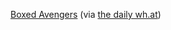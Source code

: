 ---
layout: post
wordpress_id: 778
wordpress_url: http://noesbueno.com/?p=778
date: '2010-09-10 17:11:13 -0500'
date_gmt: '2010-09-10 22:11:13 -0500'
body: |
  <p><a href="http://www.flickr.com/photos/nikejerk/sets/72157624901987126/detail/">Boxed Avengers</a> <span class="via">(via <a href="http://thedailywh.at/">the daily wh.at</a>)</span></p>
---